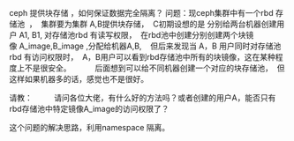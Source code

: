 ceph 提供块存储 ，如何保证数据完全隔离？
问题：现ceph集群中有一个rbd 存储池  ，  集群要为集群 A,B提供块存储， 
C初期设想的是 分别给两台机器创建用户 A1, B1, 对存储池rbd 有读写权限， 
在rbd池中创建分别创建两个块镜像 A_image,B_image ,分配给机器A,B,   
但后来发现当 A，B 用户同时对存储池rbd 有访问权限时， 
A，B用户可以看到rbd存储池中所有的块镜像，这在某种程度上不是很安全。
          后面想到可以给不同机器创建一个对应的块存储池， 
但这样如果机器多的话，感觉也不是很好。


请教：
         请问各位大佬，有什么好的方法吗？或者创建的用户A，能否只有rbd存储池中特定镜像A_image的访问权限了？

这个问题的解决思路，利用namespace 隔离。


